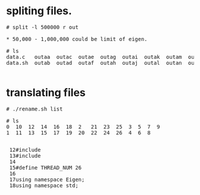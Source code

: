 # spliting files.

<pre>
# split -l 500000 r out

* 50,000 - 1,000,000 could be limit of eigen.

# ls
data.c   outaa  outac  outae  outag  outai  outak  outam  outao  outaq  outas  outau  outaw  outay  outba
data.sh  outab  outad  outaf  outah  outaj  outal  outan  outap  outar  outat  outav  outax  outaz  

</pre>

# translating files

<pre>
# ./rename.sh list

# ls
0  10  12  14  16  18  2   21  23  25  3  5  7  9       
1  11  13  15  17  19  20  22  24  26  4  6  8 
</pre>


<pre>

 12#include <eigen3/Eigen/Core>
 13#include <eigen3/Eigen/SVD>
 14
 15#define THREAD_NUM 26
 16
 17using namespace Eigen;
 18using namespace std;

</pre>
 